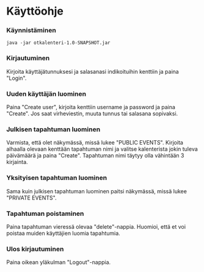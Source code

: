 # Käyttöohje

### Käynnistäminen
`java -jar otkalenteri-1.0-SNAPSHOT.jar`

### Kirjautuminen
Kirjoita käyttäjätunnuksesi ja salasanasi indikoituihin kenttiin ja paina "Login".

### Uuden käyttäjän luominen
Paina "Create user", kirjoita kenttiin username ja password ja paina "Create".
Jos saat virheviestin, muuta tunnus tai salasana sopivaksi.

### Julkisen tapahtuman luominen
Varmista, että olet näkymässä, missä lukee "PUBLIC EVENTS". Kirjoita alhaalla olevaan kenttään tapahtuman nimi ja valitse kalenterista jokin tuleva päivämäärä ja paina "Create". Tapahtuman nimi täytyy olla vähintään 3 kirjainta.

### Yksityisen tapahtuman luominen
Sama kuin julkisen tapahtuman luominen paitsi näkymässä, missä lukee "PRIVATE EVENTS".

### Tapahtuman poistaminen
Paina tapahtuman vieressä olevaa "delete"-nappia. Huomioi, että et voi poistaa muiden käyttäjien luomia tapahtumia.

### Ulos kirjautuminen
Paina oikean yläkulman "Logout"-nappia.

